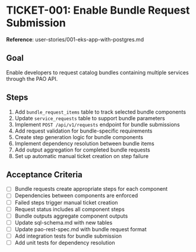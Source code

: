 # TICKET-001: Enable Bundle Request Submission

**Reference**: user-stories/001-eks-app-with-postgres.md

## Goal
Enable developers to request catalog bundles containing multiple services through the PAO API.

## Steps
1. Add `bundle_request_items` table to track selected bundle components
2. Update `service_requests` table to support bundle parameters
3. Implement `POST /api/v1/requests` endpoint for bundle submissions
4. Add request validation for bundle-specific requirements
5. Create step generation logic for bundle components
6. Implement dependency resolution between bundle items
7. Add output aggregation for completed bundle requests
8. Set up automatic manual ticket creation on step failure

## Acceptance Criteria
- [ ] Bundle requests create appropriate steps for each component
- [ ] Dependencies between components are enforced
- [ ] Failed steps trigger manual ticket creation
- [ ] Request status includes all component steps
- [ ] Bundle outputs aggregate component outputs
- [ ] Update sql-schema.md with new tables
- [ ] Update pao-rest-spec.md with bundle request format
- [ ] Add integration tests for bundle submission
- [ ] Add unit tests for dependency resolution